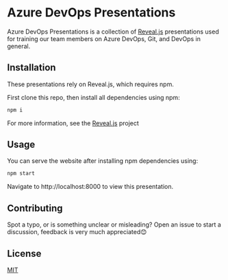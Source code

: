 # Azure DevOps Presentations

Azure DevOps Presentations is a collection of [Reveal.js](https://github.com/hakimel/reveal.js) presentations used for training our team members on Azure DevOps, Git, and DevOps in general.

## Installation

These presentations rely on Reveal.js, which requires npm.

First clone this repo, then install all dependencies using npm:

```bash
npm i
```

For more information, see the [Reveal.js](https://github.com/hakimel/reveal.js) project

## Usage

You can serve the website after installing npm dependencies using:
```bash
npm start
```
Navigate to http://localhost:8000 to view this presentation.

## Contributing
Spot a typo, or is something unclear or misleading? Open an issue to start a discussion, feedback is very much appreciated😊

## License
[MIT](https://choosealicense.com/licenses/mit/)